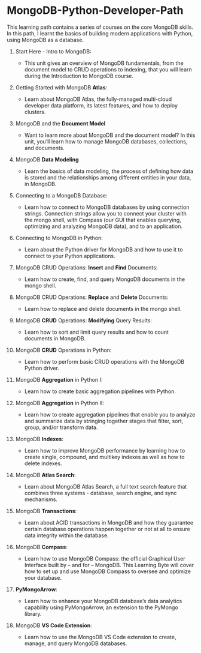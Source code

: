 # MongoDB-Python-Developer-Path

This learning path contains a series of courses on the core MongoDB skills. In this path, I learnt the basics of building modern applications with Python, using MongoDB as a database.

1. Start Here - Intro to MongoDB:
   - This unit gives an overview of MongoDB fundamentals, from the document model to CRUD operations to indexing, that you will learn during the Introduction to MongoDB course.

2. Getting Started with MongoDB **Atlas**:
   - Learn about MongoDB Atlas, the fully-managed multi-cloud developer data platform, its latest features, and how to deploy clusters.

3. MongoDB and the **Document Model**
   - Want to learn more about MongoDB and the document model? In this unit, you’ll learn how to manage MongoDB databases, collections, and documents.

4. MongoDB **Data Modeling**
   - Learn the basics of data modeling, the process of defining how data is stored and the relationships among different entities in your data, in MongoDB.

5. Connecting to a MongoDB Database:
   - Learn how to connect to MongoDB databases by using connection strings. Connection strings allow you to connect your cluster with the mongo shell, with Compass (our GUI that enables querying, optimizing and analyzing MongoDB data), and to an application.

6. Connecting to MongoDB in Python:
   - Learn about the Python driver for MongoDB and how to use it to connect to your Python applications.

7. MongoDB CRUD Operations: **Insert** and **Find** Documents:
   - Learn how to create, find, and query MongoDB documents in the mongo shell.

8. MongoDB CRUD Operations: **Replace** and **Delete** Documents:
   - Learn how to replace and delete documents in the mongo shell.

9. MongoDB **CRUD** Operations: **Modifying** Query Results:
   - Learn how to sort and limit query results and how to count documents in MongoDB.

10. MongoDB **CRUD** Operations in Python:
      - Learn how to perform basic CRUD operations with the MongoDB Python driver.

11. MongoDB **Aggregation** in Python I:
    - Learn how to create basic aggregation pipelines with Python.

12. MongoDB **Aggregation** in Python II:
    - Learn how to create aggregation pipelines that enable you to analyze and summarize data by stringing together stages that filter, sort, group, and/or transform data.

13. MongoDB **Indexes**:
    - Learn how to improve MongoDB performance by learning how to create single, compound, and multikey indexes as well as how to delete indexes.

14. MongoDB **Atlas Search**:
    - Learn about MongoDB Atlas Search, a full text search feature that combines three systems - database, search engine, and sync mechanisms.

15. MongoDB **Transactions**:
    - Learn about ACID transactions in MongoDB and how they guarantee certain database operations happen together or not at all to ensure data integrity within the database.

16. MongoDB **Compass**:
    - Learn how to use MongoDB Compass: the official Graphical User Interface built by – and for – MongoDB. This Learning Byte will cover how to set up and use MongoDB Compass to oversee and optimize your database.

17. **PyMongoArrow**:
    - Learn how to enhance your MongoDB database’s data analytics capability using PyMongoArrow, an extension to the PyMongo library.

18. MongoDB **VS Code Extension**:
    - Learn how to use the MongoDB VS Code extension to create, manage, and query MongoDB databases.

   

   


   


   

   

   







   


   

   

   







   



   


